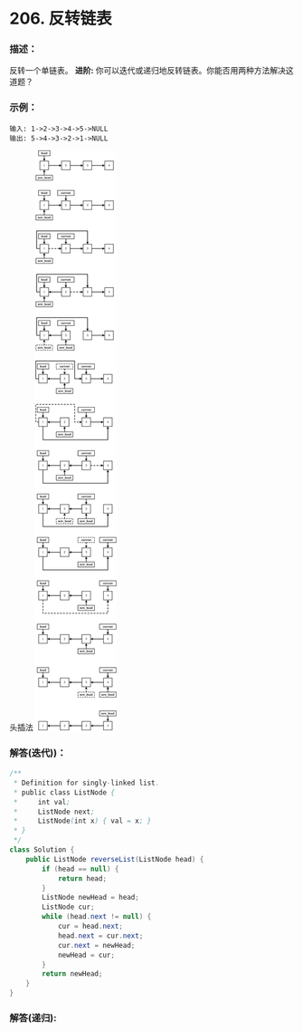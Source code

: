 # 206. 反转链表

### 描述：
反转一个单链表。
**进阶:**
你可以迭代或递归地反转链表。你能否用两种方法解决这道题？
### 示例：
```
输入: 1->2->3->4->5->NULL
输出: 5->4->3->2->1->NULL
```
头插法
![](pics/头插法.png)
### 解答(迭代))：

```java
/**
 * Definition for singly-linked list.
 * public class ListNode {
 *     int val;
 *     ListNode next;
 *     ListNode(int x) { val = x; }
 * }
 */
class Solution {
    public ListNode reverseList(ListNode head) {
        if (head == null) {
            return head;
        }
        ListNode newHead = head;
        ListNode cur;
        while (head.next != null) {
            cur = head.next;
            head.next = cur.next;
            cur.next = newHead;
            newHead = cur;
        }
        return newHead;
    }
}
```
### 解答(递归):
```java

```